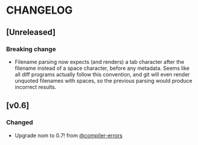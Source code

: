 # CHANGELOG

## [Unreleased]
### Breaking change
- Filename parsing now expects (and renders) a tab character after the filename instead of a space character, before any metadata. Seems like all diff programs actually follow this convention, and git will even render unquoted filenames with spaces, so the previous parsing would produce incorrect results.

## [v0.6]
### Changed
- Upgrade nom to 0.7! from [@compiler-errors](https://github.com/compiler-errors)


